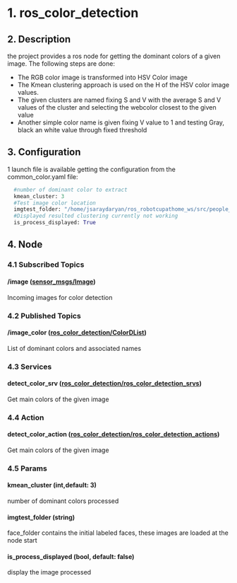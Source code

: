 # 1. ros_color_detection

## 2. Description
the project provides a ros node for getting the dominant colors of a given image. The following steps are done:
  * The RGB color image is transformed into HSV Color image
  * The Kmean clustering approach is used on the H of the HSV color image values.
  * The given clusters are named fixing S and V with the average S and V values of the cluster and selecting the webcolor closest to the given value
  * Another simple color name is given fixing V value to 1 and testing Gray, black an white value through fixed threshold

## 3. Configuration
1 launch file is available getting the configuration from the common_color.yaml file:
```python
  #number of dominant color to extract
  kmean_cluster: 3
  #Test image color location
  imgtest_folder: "/home/jsaraydaryan/ros_robotcupathome_ws/src/people_management/ros_color_detection/ros_color_detection_node/data"
  #Displayed resulted clustering currently not working
  is_process_displayed: True
```

## 4. Node

 ### 4.1  Subscribed Topics

  #### /image ([sensor_msgs/Image](http://docs.ros.org/api/sensor_msgs/html/msg/Image.html))
   Incoming images for color detection
        
 ### 4.2 Published Topics
  #### /image_color ([ros_color_detection/ColorDList](https://github.com/jacques-saraydaryan/ros_color_detection/blob/master/ros_color_detection_msgs/msg/ColorD.msg))
   List of dominant colors and associated names

            
 ### 4.3 Services
  #### detect_color_srv ([ros_color_detection/ros_color_detection_srvs](https://github.com/jacques-saraydaryan/ros_color_detection/blob/master/ros_color_detection_srvs/srv/DetectColorFromImg.srv))
   Get main colors of the given image
  
 ### 4.4 Action
 #### detect_color_action ([ros_color_detection/ros_color_detection_actions](https://github.com/jacques-saraydaryan/ros_color_detection/blob/master/ros_color_detection_actions/action/DetectColorFromImg.action))
 Get main colors of the given image

### 4.5  Params
 ####  kmean_cluster (int,default: 3)
  number of dominant colors processed
 
 #### imgtest_folder (string)
  face_folder contains the initial labeled faces, these images are loaded at the node start
  
 #### is_process_displayed (bool, default: false) 
  display the image processed
